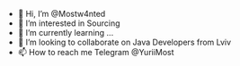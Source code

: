- 👋 Hi, I’m @Mostw4nted
- 👀 I’m interested in Sourcing
- 🌱 I’m currently learning ...
- 💞️ I’m looking to collaborate on Java Developers from Lviv
- 📫 How to reach me Telegram @YuriiMost 

<!---
Mostw4nted/Mostw4nted is a ✨ special ✨ repository because its `README.md` (this file) appears on your GitHub profile.
You can click the Preview link to take a look at your changes.
--->
